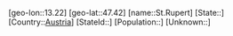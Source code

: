﻿---
location: [47.42,13.22]
type: City
tags:
- geo/City


SpocWebEntityId: 34489
isDeleted: false
confidential: public

---
[geo-lon::13.22]
[geo-lat::47.42]
[name::St.Rupert]
[State::]
[Country::[Austria](geo/Continent/Europe/Austria.md)]
[StateId::]
[Population::]
[Unknown::]

